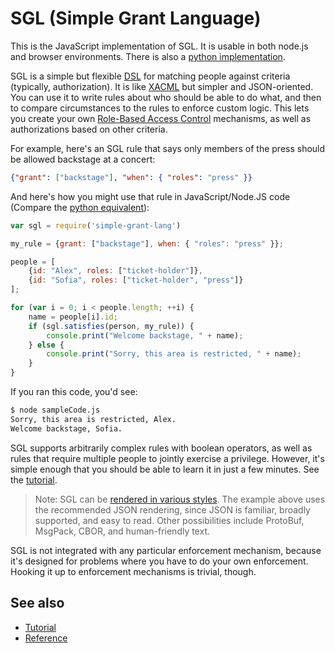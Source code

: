 # SGL (Simple Grant Language)

This is the JavaScript implementation of SGL. It is usable in both
node.js and browser environments. There is also a [python implementation](
https://pypi.org/project/sgl/).

SGL is a simple but flexible [DSL](
https://en.wikipedia.org/wiki/Domain-specific_language) for matching people against criteria (typically, authorization). It is like [XACML](
https://en.wikipedia.org/wiki/XACML) but simpler and JSON-oriented. You
can use it to write rules about who should be able to do what, and then
to compare circumstances to the rules to enforce custom logic. This lets
you create your own [Role-Based Access Control](
https://en.wikipedia.org/wiki/Role-based_access_control)
mechanisms, as well as authorizations based on other criteria.

For example, here's an SGL rule that says only members of the press
should be allowed backstage at a concert:

```JSON
{"grant": ["backstage"], "when": { "roles": "press" }}
```

And here's how you might use that rule in JavaScript/Node.JS code (Compare the [python equivalent](https://github.com/evernym/sgl/blob/master/README.md)):

```js
var sgl = require('simple-grant-lang')

my_rule = {grant: ["backstage"], when: { "roles": "press" }};

people = [
    {id: "Alex", roles: ["ticket-holder"]},
    {id: "Sofia", roles: ["ticket-holder", "press"]}
];

for (var i = 0; i < people.length; ++i) {
    name = people[i].id;
    if (sgl.satisfies(person, my_rule)) {
        console.print("Welcome backstage, " + name);
    } else {
        console.print("Sorry, this area is restricted, " + name);
    }
}
```

If you ran this code, you'd see:

```bash
$ node sampleCode.js
Sorry, this area is restricted, Alex.
Welcome backstage, Sofia.
```

SGL supports arbitrarily complex rules with boolean operators, as well
as rules that require multiple people to jointly exercise a privilege.
However, it's simple enough that you should be able to learn it in just
a few minutes. See the [tutorial](
https://evernym.github.io/sgl/docs/tutorial.html).

>Note: SGL can be [rendered in various styles](
https://evernym.github.io/sgl/docs/renderings.html). The example above
uses the recommended JSON rendering, since JSON is familiar, broadly
supported, and easy to read. Other possibilities include ProtoBuf,
MsgPack, CBOR, and human-friendly text.

SGL is not integrated with any particular enforcement mechanism, because
it's designed for problems where you have to do your own enforcement.
Hooking it up to enforcement mechanisms is trivial, though.

## See also
* [Tutorial](https://evernym.github.io/sgl/docs/tutorial.html)
* [Reference](https://evernym.github.io/sgl/docs/reference.html)
